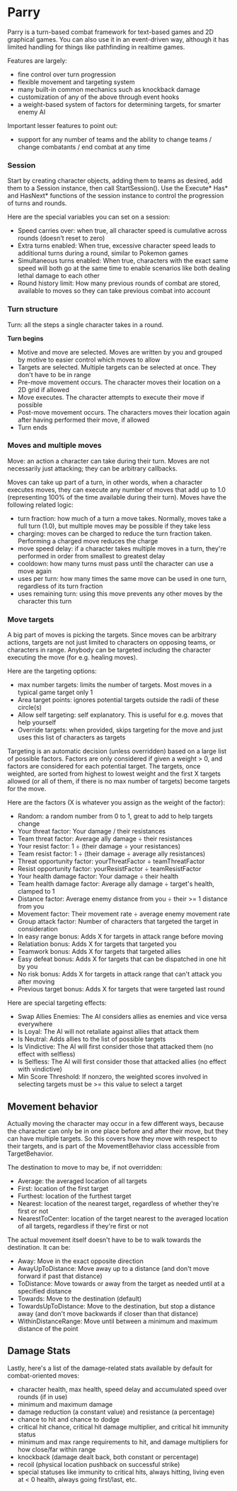 # Parry

Parry is a turn-based combat framework for text-based games and 2D graphical games. You can also use it in an event-driven way, although it has limited handling for things like pathfinding in realtime games.

Features are largely:
- fine control over turn progression
- flexible movement and targeting system
- many built-in common mechanics such as knockback damage
- customization of any of the above through event hooks
- a weight-based system of factors for determining targets, for smarter enemy AI

Important lesser features to point out:
- support for any number of teams and the ability to change teams / change combatants / end combat at any time

### Session
Start by creating character objects, adding them to teams as desired, add them to a Session instance, then call StartSession(). Use the Execute* Has* and HasNext* functions of the session instance to control the progression of turns and rounds.

Here are the special variables you can set on a session:
- Speed carries over: when true, all character speed is cumulative across rounds (doesn't reset to zero)  
- Extra turns enabled: When true, excessive character speed leads to additional turns during a round, similar to Pokemon games  
- Simultaneous turns enabled: When true, characters with the exact same speed will both go at the same time to enable scenarios like both dealing lethal damage to each other  
- Round history limit: How many previous rounds of combat are stored, available to moves so they can take previous combat into account  

### Turn structure
Turn: all the steps a single character takes in a round.

**Turn begins**  
- Motive and move are selected. Moves are written by you and grouped by motive to easier control which moves to allow
- Targets are selected. Multiple targets can be selected at once. They don't have to be in range
- Pre-move movement occurs. The character moves their location on a 2D grid if allowed
- Move executes. The character attempts to execute their move if possible
- Post-move movement occurs. The characters moves their location again after having performed their move, if allowed
- Turn ends

### Moves and multiple moves
Move: an action a character can take during their turn. Moves are not necessarily just attacking; they can be arbitrary callbacks.

Moves can take up part of a turn, in other words, when a character executes moves, they can execute any number of moves that add up to 1.0 (representing 100% of the time available during their turn). Moves have the following related logic:
- turn fraction: how much of a turn a move takes. Normally, moves take a full turn (1.0), but multiple moves may be possible if they take less
- charging: moves can be charged to reduce the turn fraction taken. Performing a charged move reduces the charge
- move speed delay: if a character takes multiple moves in a turn, they're performed in order from smallest to greatest delay
- cooldown: how many turns must pass until the character can use a move again
- uses per turn: how many times the same move can be used in one turn, regardless of its turn fraction
- uses remaining turn: using this move prevents any other moves by the character this turn

### Move targets
A big part of moves is picking the targets. Since moves can be arbitrary actions, targets are not just limited to characters on opposing teams, or characters in range. Anybody can be targeted including the character executing the move (for e.g. healing moves).

Here are the targeting options:
- max number targets: limits the number of targets. Most moves in a typical game target only 1
- Area target points: ignores potential targets outside the radii of these circle(s)
- Allow self targeting: self explanatory. This is useful for e.g. moves that help yourself
- Override targets: when provided, skips targeting for the move and just uses this list of characters as targets

Targeting is an automatic decision (unless overridden) based on a large list of possible factors. Factors are only considered if given a weight > 0, and factors are considered for each potential target. The targets, once weighted, are sorted from highest to lowest weight and the first X targets allowed (or all of them, if there is no max number of targets) become targets for the move.

Here are the factors (X is whatever you assign as the weight of the factor):
- Random: a random number from 0 to 1, great to add to help targets change
- Your threat factor: Your damage / their resistances
- Team threat factor: Average ally damage ÷ their resistances
- Your resist factor: 1 ÷ (their damage ÷ your resistances)
- Team resist factor: 1 ÷ (their damage ÷ average ally resistances)
- Threat opportunity factor: yourThreatFactor ÷ teamThreatFactor
- Resist opportunity factor: yourResistFactor ÷ teamResistFactor
- Your health damage factor: Your damage ÷ their health
- Team health damage factor: Average ally damage ÷ target's health, clamped to 1
- Distance factor: Average enemy distance from you ÷ their >= 1 distance from you
- Movement factor: Their movement rate ÷ average enemy movement rate
- Group attack factor: Number of characters that targeted the target in consideration
- In easy range bonus: Adds X for targets in attack range before moving
- Relatiation bonus: Adds X for targets that targeted you
- Teamwork bonus: Adds X for targets that targeted allies
- Easy defeat bonus: Adds X for targets that can be dispatched in one hit by you
- No risk bonus: Adds X for targets in attack range that can't attack you after moving
- Previous target bonus: Adds X for targets that were targeted last round

Here are special targeting effects:
- Swap Allies Enemies: The AI considers allies as enemies and vice versa everywhere
- Is Loyal: The AI will not retaliate against allies that attack them
- Is Neutral: Adds allies to the list of possible targets
- Is Vindictive: The AI will first consider those that attacked them (no effect with selfless)
- Is Selfless: The AI will first consider those that attacked allies (no effect with vindictive)
- Min Score Threshold: If nonzero, the weighted scores involved in selecting targets must be >= this value to select a target

## Movement behavior
Actually moving the character may occur in a few different ways, because the character can only be in one place before and after their move, but they can have multiple targets. So this covers how they move with respect to their targets, and is part of the MovementBehavior class accessible from TargetBehavior.

The destination to move to may be, if not overridden:
- Average: the averaged location of all targets
- First: location of the first target
- Furthest: location of the furthest target
- Nearest: location of the nearest target, regardless of whether they're first or not
- NearestToCenter: location of the target nearest to the averaged location of all targets, regardless if they're first or not

The actual movement itself doesn't have to be to walk towards the destination. It can be:
- Away: Move in the exact opposite direction
- AwayUpToDistance: Move away up to a distance (and don't move forward if past that distance)
- ToDistance: Move towards or away from the target as needed until at a specified distance
- Towards: Move to the destination (default)
- TowardsUpToDistance: Move to the destination, but stop a distance away (and don't move backwards if closer than that distance)
- WithinDistanceRange: Move until between a minimum and maximum distance of the point

## Damage Stats  
Lastly, here's a list of the damage-related stats available by default for combat-oriented moves:  
- character health, max health, speed delay and accumulated speed over rounds (if in use)
- minimum and maximum damage
- damage reduction (a constant value) and resistance (a percentage)
- chance to hit and chance to dodge
- critical hit chance, critical hit damage multiplier, and critical hit immunity status
- minimum and max range requirements to hit, and damage multipliers for how close/far within range
- knockback (damage dealt back, both constant or percentage)
- recoil (physical location pushback on successful strike)
- special statuses like immunity to critical hits, always hitting, living even at < 0 health, always going first/last, etc.
